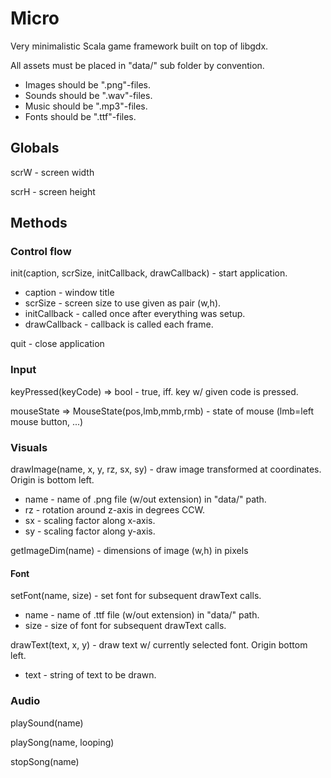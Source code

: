 # Micro
Very minimalistic Scala game framework built on top of libgdx.

All assets must be placed in "data/" sub folder by convention.
* Images should be ".png"-files.
* Sounds should be ".wav"-files.
* Music should be ".mp3"-files.
* Fonts should be ".ttf"-files.

## Globals
scrW - screen width

scrH - screen height

## Methods

### Control flow
init(caption, scrSize, initCallback, drawCallback) - start application.
* caption - window title
* scrSize - screen size to use given as pair (w,h).
* initCallback - called once after everything was setup.
* drawCallback - callback is called each frame.

quit - close application

### Input
keyPressed(keyCode) => bool - true, iff. key w/ given code is pressed.

mouseState => MouseState(pos,lmb,mmb,rmb) - state of mouse (lmb=left mouse button, ...)

### Visuals
drawImage(name, x, y, rz, sx, sy) - draw image transformed at coordinates. Origin is bottom left.
* name - name of .png file (w/out extension) in "data/" path.
* rz - rotation around z-axis in degrees CCW.
* sx - scaling factor along x-axis.
* sy - scaling factor along y-axis.

getImageDim(name) - dimensions of image (w,h) in pixels

#### Font
setFont(name, size) - set font for subsequent drawText calls.
* name - name of .ttf file (w/out extension) in "data/" path.
* size - size of font for subsequent drawText calls.

drawText(text, x, y) - draw text w/ currently selected font. Origin bottom left.
* text - string of text to be drawn.

### Audio
playSound(name)

playSong(name, looping)

stopSong(name)
